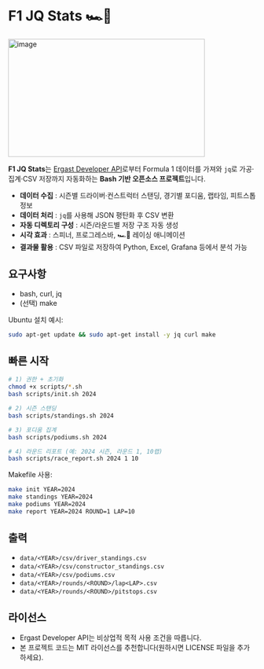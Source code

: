 # F1 JQ Stats 🏎️💨

<img width="400" height="240" alt="image" src="https://github.com/user-attachments/assets/4eab21d3-b739-490e-a4ef-e8b6d77d899d" />

**F1 JQ Stats**는 [Ergast Developer API](http://ergast.com/mrd/)로부터 Formula 1 데이터를 가져와
`jq`로 가공·집계·CSV 저장까지 자동화하는 **Bash 기반 오픈소스 프로젝트**입니다.

- **데이터 수집** : 시즌별 드라이버·컨스트럭터 스탠딩, 경기별 포디움, 랩타임, 피트스톱 정보
- **데이터 처리** : `jq`를 사용해 JSON 평탄화 후 CSV 변환
- **자동 디렉토리 구성** : 시즌/라운드별 저장 구조 자동 생성
- **시각 효과** : 스피너, 프로그레스바, 🏎️💨 레이싱 애니메이션
- **결과물 활용** : CSV 파일로 저장하여 Python, Excel, Grafana 등에서 분석 가능

## 요구사항

- bash, curl, jq
- (선택) make

Ubuntu 설치 예시:

```bash
sudo apt-get update && sudo apt-get install -y jq curl make
```

## 빠른 시작

```bash
# 1) 권한 + 초기화
chmod +x scripts/*.sh
bash scripts/init.sh 2024

# 2) 시즌 스탠딩
bash scripts/standings.sh 2024

# 3) 포디움 집계
bash scripts/podiums.sh 2024

# 4) 라운드 리포트 (예: 2024 시즌, 라운드 1, 10랩)
bash scripts/race_report.sh 2024 1 10
```

Makefile 사용:

```bash
make init YEAR=2024
make standings YEAR=2024
make podiums YEAR=2024
make report YEAR=2024 ROUND=1 LAP=10
```

## 출력

- `data/<YEAR>/csv/driver_standings.csv`
- `data/<YEAR>/csv/constructor_standings.csv`
- `data/<YEAR>/csv/podiums.csv`
- `data/<YEAR>/rounds/<ROUND>/lap<LAP>.csv`
- `data/<YEAR>/rounds/<ROUND>/pitstops.csv`

## 라이선스

- Ergast Developer API는 비상업적 목적 사용 조건을 따릅니다.
- 본 프로젝트 코드는 MIT 라이선스를 추천합니다(원하시면 LICENSE 파일을 추가하세요).
